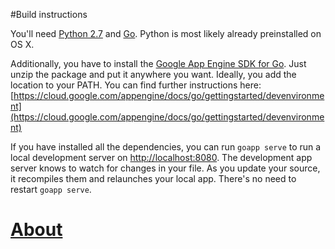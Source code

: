 #Build instructions

You'll need [Python 2.7](https://www.python.org/) and [Go](https://golang.org/doc/install). Python is most likely already preinstalled on OS X.

Additionally, you have to install the [Google App Engine SDK for Go](https://cloud.google.com/appengine/downloads#Google_App_Engine_SDK_for_Go). Just unzip the package and put it anywhere you want. Ideally, you add the location to your PATH. You can find further instructions here: [https://cloud.google.com/appengine/docs/go/gettingstarted/devenvironment](https://cloud.google.com/appengine/docs/go/gettingstarted/devenvironment)

If you have installed all the dependencies, you can run ``goapp serve`` to run a local development server on [http://localhost:8080](http://localhost:8080). The development app server knows to watch for changes in your file. As you update your source, it recompiles them and relaunches your local app. There's no need to restart ``goapp serve``.

# [About](ABOUT.md)